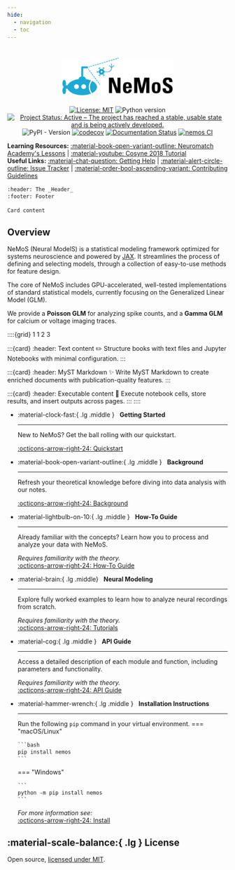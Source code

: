 ```yaml
---
hide:
  - navigation
  - toc
---
```


# <div style="text-align: center;"> <img src="assets/NeMoS_Logo_CMYK_Full.svg" width="50%"> </div>


<div style="text-align: center;" markdown>

[![License: MIT](https://img.shields.io/badge/License-MIT-yellow.svg)](https://github.com/flatironinstitute/nemos/blob/main/LICENSE)
![Python version](https://img.shields.io/badge/python-3.10%7C3.11%7C3.12-blue.svg)
[![Project Status: Active – The project has reached a stable, usable state and is being actively developed.](https://www.repostatus.org/badges/latest/active.svg)](https://www.repostatus.org/#active)
![PyPI - Version](https://img.shields.io/pypi/v/nemos)
[![codecov](https://codecov.io/gh/flatironinstitute/nemos/graph/badge.svg?token=vvtrcTFNeu)](https://codecov.io/gh/flatironinstitute/nemos)
[![Documentation Status](https://readthedocs.org/projects/nemos/badge/?version=latest)](https://nemos.readthedocs.io/en/latest/?badge=latest)
[![nemos CI](https://github.com/flatironinstitute/nemos/actions/workflows/ci.yml/badge.svg)](https://github.com/flatironinstitute/nemos/actions/workflows/ci.yml)

</div>


__Learning Resources:__ [:material-book-open-variant-outline: Neuromatch Academy's Lessons](https://compneuro.neuromatch.io/tutorials/W1D3_GeneralizedLinearModels/student/W1D3_Tutorial1.html) | [:material-youtube: Cosyne 2018 Tutorial](https://www.youtube.com/watch?v=NFeGW5ljUoI&t=424s) <br> 
__Useful Links:__ [:material-chat-question: Getting Help](getting_help.md) | [:material-alert-circle-outline: Issue Tracker](https://github.com/flatironinstitute/nemos/issues) | [:material-order-bool-ascending-variant: Contributing Guidelines](https://github.com/flatironinstitute/nemos/blob/main/CONTRIBUTING.md)




```{card} Card title
:header: The _Header_
:footer: Footer

Card content
```

## __Overview__

NeMoS (Neural ModelS) is a statistical modeling framework optimized for systems neuroscience and powered by [JAX](https://jax.readthedocs.io/en/latest/). 
It streamlines the process of defining and selecting models, through a collection of easy-to-use methods for feature design.

The core of NeMoS includes GPU-accelerated, well-tested implementations of standard statistical models, currently 
focusing on the Generalized Linear Model (GLM). 

We provide a **Poisson GLM** for analyzing spike counts, and a **Gamma GLM** for calcium or voltage imaging traces.


::::{grid} 1 1 2 3

:::{card}
:header: Text content ✏️
Structure books with text files and Jupyter Notebooks with minimal configuration.
:::

:::{card}
:header: MyST Markdown ✨
Write MyST Markdown to create enriched documents with publication-quality features.
:::

:::{card}
:header: Executable content 🔁
Execute notebook cells, store results, and insert outputs across pages.
:::
::::

<div class="grid cards" markdown>

-   :material-clock-fast:{ .lg .middle } &nbsp; __Getting Started__

      ---

      New to NeMoS? Get the ball rolling with our quickstart.

      [:octicons-arrow-right-24: Quickstart](quickstart.md)

-   :material-book-open-variant-outline:{ .lg .middle } &nbsp; __Background__

    ---

    Refresh your theoretical knowledge before diving into data analysis with our notes.

    [:octicons-arrow-right-24: Background](generated/background)

-   :material-lightbulb-on-10:{ .lg .middle } &nbsp; __How-To Guide__

    ---

    Already familiar with the concepts? Learn how you to process and analyze your data with NeMoS.

    *Requires familiarity with the theory.*<br>
    [:octicons-arrow-right-24: How-To Guide](generated/how_to_guide)

-   :material-brain:{ .lg .middle} &nbsp;  __Neural Modeling__

    ---

    Explore fully worked examples to learn how to analyze neural recordings from scratch.

    *Requires familiarity with the theory.*<br>
    [:octicons-arrow-right-24: Tutorials](generated/tutorials)

-   :material-cog:{ .lg .middle } &nbsp; __API Guide__

    ---

    Access a detailed description of each module and function, including parameters and functionality. 

    *Requires familiarity with the theory.*<br>
    [:octicons-arrow-right-24: API Guide](reference/SUMMARY.md)

-   :material-hammer-wrench:{ .lg .middle } &nbsp; __Installation Instructions__ 

    ---
    
    Run the following `pip` command in your virtual environment.
    === "macOS/Linux"

        ```bash
        pip install nemos
        ```

    === "Windows"
    
        ```
        python -m pip install nemos
        ```
    
    *For more information see:*<br>
    [:octicons-arrow-right-24: Install](installation.md)

</div>


## :material-scale-balance:{ .lg } License

Open source, [licensed under MIT](https://github.com/flatironinstitute/nemos/blob/main/LICENSE).
